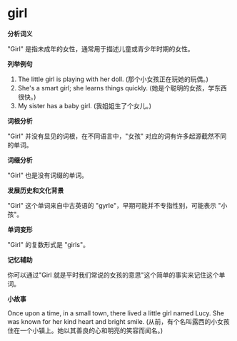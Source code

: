 # girl

**分析词义**

  

"Girl" 是指未成年的女性，通常用于描述儿童或青少年时期的女性。

  

**列举例句**

  

1.  The little girl is playing with her doll. (那个小女孩正在玩她的玩偶。)
2.  She's a smart girl; she learns things quickly. (她是个聪明的女孩，学东西很快。)
3.  My sister has a baby girl. (我姐姐生了个女儿。)

  

**词根分析**

  

"Girl" 并没有显见的词根，在不同语言中，"女孩" 对应的词有许多起源截然不同的单词。

  

**词缀分析**

  

"Girl" 也是没有词缀的单词。

  

**发展历史和文化背景**

  

"Girl" 这个单词来自中古英语的 "gyrle"，早期可能并不专指性别，可能表示 "小孩"。

  

**单词变形**

  

"Girl" 的复数形式是 "girls"。

  

**记忆辅助**

  

你可以通过"Girl 就是平时我们常说的女孩的意思"这个简单的事实来记住这个单词。

  

**小故事**

  

Once upon a time, in a small town, there lived a little girl named Lucy. She was known for her kind heart and bright smile. (从前，有个名叫露西的小女孩住在一个小镇上。她以其善良的心和明亮的笑容而闻名。)
